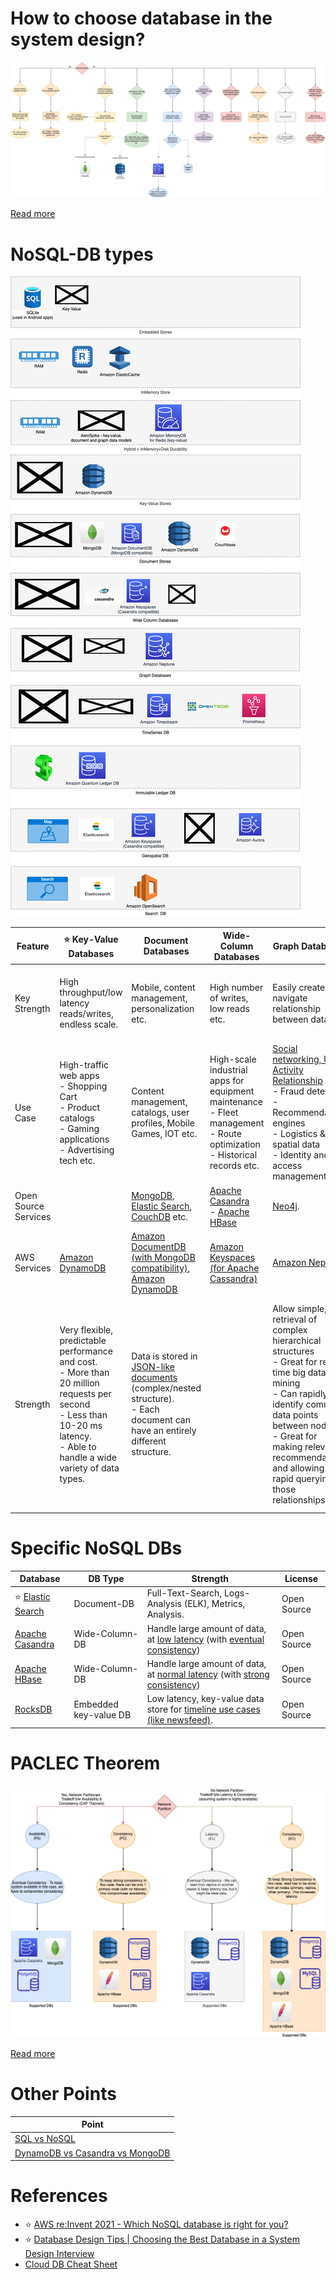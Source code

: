 # How to choose database in the system design?

![img.png](../3_DecideDatabase/DecideDatabase.drawio.png)

[Read more](../3_DecideDatabase/Readme.md)

# NoSQL-DB types

![img.png](NoSQL-DifferentDBtypes.drawio.png)

| Feature              | :star: Key-Value Databases                                                                                                                                                            | Document Databases                                                                                                                                                                     | Wide-Column Databases                                                                                                              | Graph Databases                                                                                                                                                                                                                                                               | [Time-Series DB](TimeSeriesDB)                                                                                                                           | [In-Memory](../In-Memory-DB)                                                                                                                                                                                  | Ledger                                                                                                                              |
|----------------------|---------------------------------------------------------------------------------------------------------------------------------------------------------------------------------------|----------------------------------------------------------------------------------------------------------------------------------------------------------------------------------------|------------------------------------------------------------------------------------------------------------------------------------|-------------------------------------------------------------------------------------------------------------------------------------------------------------------------------------------------------------------------------------------------------------------------------|----------------------------------------------------------------------------------------------------------------------------------------------------------|---------------------------------------------------------------------------------------------------------------------------------------------------------------------------------------------------------------|-------------------------------------------------------------------------------------------------------------------------------------|
| Key Strength         | High throughput/low latency reads/writes, endless scale.                                                                                                                              | Mobile, content management, personalization etc.                                                                                                                                       | High number of writes, low reads etc.                                                                                              | Easily create and navigate relationship between data                                                                                                                                                                                                                          | Collect, store and process data sequenced by time.                                                                                                       | Query by key with microsecond latency                                                                                                                                                                         | Collect, Immutable and verifiable history of changes to app data.                                                                   |
| Use Case             | High-traffic web apps<br/>- Shopping Cart<br/>- Product catalogs<br/>- Gaming applications<br/>- Advertising tech etc.                                                                | Content management, catalogs, user profiles, Mobile Games, IOT etc.                                                                                                                    | High-scale industrial apps for equipment maintenance<br/>- Fleet management<br/>- Route optimization<br/>- Historical records etc. | [Social networking, User Activity Relationship](../../../3_HLDDesignProblemsUC/HLD_SocialNetworkFacebookInstagram/Readme.md)<br/>- Fraud detection<br/>- Recommendation engines<br/>- Logistics & spatial data<br/>- Identity and access management etc.                      | Home screen feed<br/>- Monitoring/Dashboard<br/>- Application metrics<br/>- Internet of Things sensor data<br/>- Real-time analytics, Event tracing etc. | Caching<br/>- Session management<br/>- Gaming leaderboards<br/>- Geospatial applications etc.                                                                                                                 | Systems of record<br/>- Supply chain<br/>- Registrations<br/>- Banking transactions etc.                                            |
| Open Source Services |                                                                                                                                                                                       | [MongoDB](MongoDB/Readme.md), [Elastic Search](../Search-Databases/ElasticSearch), [CouchDB](https://couchdb.apache.org) etc.                                       | [Apache Casandra](WideColumnDB/ApacheCasandra.md)<br/>- [Apache HBase](WideColumnDB/ApacheHBase.md)                                | [Neo4j](GraphDB/Neo4j.md).                                                                                                                                                                                                                                                    |                                                                                                                                                          | [Redis](../In-Memory-DB/Redis/Readme.md)                                                                                                                                                                      |                                                                                                                                     |
| AWS Services         | [Amazon DynamoDB](../../../2_AWSComponents/6_DatabaseServices/AmazonDynamoDB/Readme.md)                                                                                               | [Amazon DocumentDB (with MongoDB compatibility)](../../../2_AWSComponents/6_DatabaseServices), [Amazon DynamoDB](../../../2_AWSComponents/6_DatabaseServices/AmazonDynamoDB/Readme.md) | [Amazon Keyspaces (for Apache Cassandra)](../../../2_AWSComponents/6_DatabaseServices/AmazonKeySpaces.md)                          | [Amazon Neptune](https://aws.amazon.com/neptune/)                                                                                                                                                                                                                             | [InfluxDB](TimeSeriesDB/InfluxDB.md), [Amazon Timestream](https://aws.amazon.com/timestream/)                                                            | [Amazon Elastic Cache](../../../2_AWSComponents/6_DatabaseServices/AmazonElasticCache/Readme.md)                                                                                                              | [Amazon Quantum Ledger Database (QLDB)](https://aws.amazon.com/qldb/)                                                               |
| Strength             | Very flexible, predictable performance and cost.<br/>- More than 20 million requests per second <br/>- Less than 10-20 ms latency.<br/>- Able to handle a wide variety of data types. | Data is stored in [JSON-like documents](https://aws.amazon.com/nosql/document/) (complex/nested structure).<br/>- Each document can have an entirely different structure.              |                                                                                                                                    | Allow simple, fast retrieval of complex hierarchical structures<br/>- Great for real-time big data mining<br/>- Can rapidly identify common data points between nodes<br/>- Great for making relevant recommendations and allowing for rapid querying of those relationships. |                                                                                                                                                          | Support the most demanding applications requiring sub-millisecond response times<br/>- Great for caching, gaming, and session store<br/>- Adapt to changes in demands by scaling out and in without downtime. | Data that is rapidly changing or is seldom accessed<br/>- Application using the in-memory store has a low tolerance for stale data. |                                                                                          |

# Specific NoSQL DBs

| Database                                                             | DB Type               | Strength                                                                                                                                                                                   | License     |
|----------------------------------------------------------------------|-----------------------|--------------------------------------------------------------------------------------------------------------------------------------------------------------------------------------------|-------------|
| :star: [Elastic Search](../Search-Databases/ElasticSearch/Readme.md) | Document-DB           | Full-Text-Search, Logs-Analysis (ELK), Metrics, Analysis.                                                                                                                                  | Open Source |
| [Apache Casandra](WideColumnDB/ApacheCasandra.md)                    | Wide-Column-DB        | Handle large amount of data, at [low latency](../../0_SystemGlossaries/Scalability/LatencyThroughput.md) (with [eventual consistency](../1_Glossaries/Consistency&Replication/Readme.md))  | Open Source |
| [Apache HBase](WideColumnDB/ApacheHBase.md)                          | Wide-Column-DB        | Handle large amount of data, at [normal latency](../../0_SystemGlossaries/Scalability/LatencyThroughput.md) (with [strong consistency](../1_Glossaries/Consistency&Replication/Readme.md)) | Open Source |
| [RocksDB](EmbededKeyValueDB/RocksDB.md)                              | Embedded key-value DB | Low latency, key-value data store for [timeline use cases (like newsfeed)](../../../3_HLDDesignProblemsUC/HLD_SocialNetworkFacebookInstagram/SocialNetworkDesignProblem.md).               | Open Source |

# PACLEC Theorem

![img.png](../1_Glossaries/PACELCTheorem/assets/PACELC_Diagram.drawio.png)

[Read more](../1_Glossaries/PACELCTheorem/Readme.md)

# Other Points

| Point                                                             |
|-------------------------------------------------------------------|
| [SQL vs NoSQL](../SQLvsNoSQL.md)                                  |
| [DynamoDB vs Casandra vs MongoDB](DynamoDBVsMongoDBVsCasandra.md) |

# References
- :star: [AWS re:Invent 2021 - Which NoSQL database is right for you?](https://www.youtube.com/watch?v=ivBaro-8PhI)
- :star: [Database Design Tips | Choosing the Best Database in a System Design Interview](https://www.youtube.com/watch?v=cODCpXtPHbQ)
- [Cloud DB Cheat Sheet](https://media.licdn.com/dms/image/D4E22AQGZI2OlimmTuQ/feedshare-shrink_800/0/1696693136128?e=1699488000&v=beta&t=0LhhYelBizt1fhUW897sSuOfMNcAieVkbA67H9q7B6w)